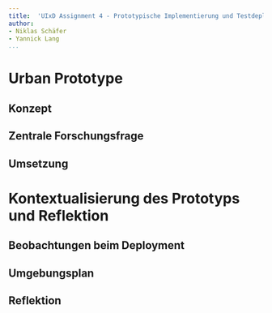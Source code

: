 ```yaml
---
title:  'UIxD Assignment 4 - Prototypische Implementierung und Testdeployment'
author:
- Niklas Schäfer
- Yannick Lang
...
```



# Urban Prototype

## Konzept

## Zentrale Forschungsfrage

## Umsetzung

# Kontextualisierung des Prototyps und Reflektion

## Beobachtungen beim Deployment

## Umgebungsplan

## Reflektion